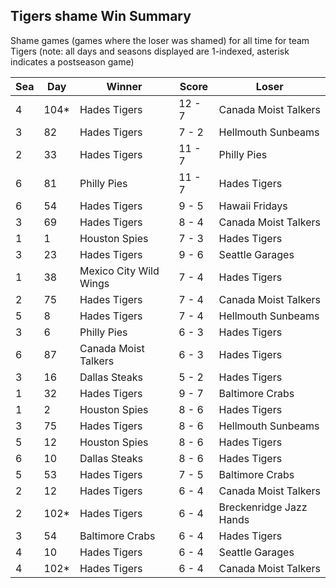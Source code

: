 ## Tigers shame Win Summary



Shame games (games where the loser was shamed) for all time for team Tigers (note: all days and seasons displayed are 1-indexed, asterisk indicates a postseason game)


| Sea | Day | Winner | Score | Loser | 
| ------ |------ |------ |------ |------ |
| 4 | 104* | Hades Tigers | 12 - 7 | Canada Moist Talkers | 
| 3 | 82 | Hades Tigers | 7 - 2 | Hellmouth Sunbeams | 
| 2 | 33 | Hades Tigers | 11 - 7 | Philly Pies | 
| 6 | 81 | Philly Pies | 11 - 7 | Hades Tigers | 
| 6 | 54 | Hades Tigers | 9 - 5 | Hawaii Fridays | 
| 3 | 69 | Hades Tigers | 8 - 4 | Canada Moist Talkers | 
| 1 | 1 | Houston Spies | 7 - 3 | Hades Tigers | 
| 3 | 23 | Hades Tigers | 9 - 6 | Seattle Garages | 
| 1 | 38 | Mexico City Wild Wings | 7 - 4 | Hades Tigers | 
| 2 | 75 | Hades Tigers | 7 - 4 | Canada Moist Talkers | 
| 5 | 8 | Hades Tigers | 7 - 4 | Hellmouth Sunbeams | 
| 3 | 6 | Philly Pies | 6 - 3 | Hades Tigers | 
| 6 | 87 | Canada Moist Talkers | 6 - 3 | Hades Tigers | 
| 3 | 16 | Dallas Steaks | 5 - 2 | Hades Tigers | 
| 1 | 32 | Hades Tigers | 9 - 7 | Baltimore Crabs | 
| 1 | 2 | Houston Spies | 8 - 6 | Hades Tigers | 
| 3 | 75 | Hades Tigers | 8 - 6 | Hellmouth Sunbeams | 
| 5 | 12 | Houston Spies | 8 - 6 | Hades Tigers | 
| 6 | 10 | Dallas Steaks | 8 - 6 | Hades Tigers | 
| 5 | 53 | Hades Tigers | 7 - 5 | Baltimore Crabs | 
| 2 | 12 | Hades Tigers | 6 - 4 | Canada Moist Talkers | 
| 2 | 102* | Hades Tigers | 6 - 4 | Breckenridge Jazz Hands | 
| 3 | 54 | Baltimore Crabs | 6 - 4 | Hades Tigers | 
| 4 | 10 | Hades Tigers | 6 - 4 | Seattle Garages | 
| 4 | 102* | Hades Tigers | 6 - 4 | Canada Moist Talkers | 


